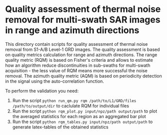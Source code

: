# Quality assessment of thermal noise removal for multi-swath SAR images in range and azimuth directions

This directory contain scripts for quality assessment of thermal noise removal from S1-A/B Level-1 GRD images. The quality assessment is based on quality metrics calculation for range and azimuth directions. The range quality metric (RQM) is based on Fisher's criteria and allows to estimate how an algorithm reduce discontinuities in sub-swaths for multi-swath acquisition - the less value of RQM means more successful the noise removal. The azimuth quality metric (AQM) is based on periodicity detection in the signal using the auto-correlation function.

To perform the validation you need:

1. Run the script ``` python run_qm.py rqm /path/to/L1/GRD/files /path/to/output/dir ``` to caclulate RQM for individual files
2. Run the script ``` python rqm_plot.py input/npz/path output/path ``` to plot the averaged statistics for each region as an aggregated bar plot
3. Run the script ``` python rqm_tables.py input/npz/path output/path ``` to generate latex-tables of the obtained statistics

